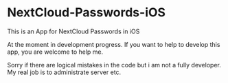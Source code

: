 # NextCloud-Passwords-iOS
This is an App for NextCloud Passwords in iOS

At the moment in development progress.
If you want to help to develop this app, you are welcome to help me.


Sorry if there are logical mistakes in the code but i am not a fully developer. 
My real job is to administrate server etc. 
